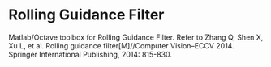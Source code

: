 # Rolling Guidance Filter
Matlab/Octave toolbox for Rolling Guidance Filter.
Refer to Zhang Q, Shen X, Xu L, et al. Rolling guidance filter[M]//Computer Vision–ECCV 2014. Springer International Publishing, 2014: 815-830.
